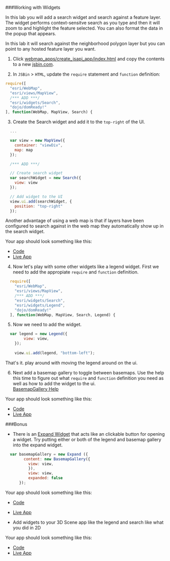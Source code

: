 ###Working with Widgets

In this lab you will add a search widget and search against a feature layer. The widget performs context-sensitve search as you type and then it will zoom to and highlight the feature selected. You can also format the data in the popup that appears. 

In this lab it will search against the neighborhood polygon layer but you can point to any hosted feature layer you want.

1. Click [webmap_apps/create_jsapi_app/index.html](../../webmap_apps/create_jsapi_app/index.html) and copy the contents to a new [jsbin.com](http://jsbin.com).

2. In `JSBin` > `HTML`, update the `require` statement and `function` definition:

  ```javascript
  require([
    "esri/WebMap",
    "esri/views/MapView",
    /*** ADD ***/
    "esri/widgets/Search",
    "dojo/domReady!"
  ], function(WebMap, MapView, Search) { 
  ```

3. Create the Search widget and add it to the `top-right` of the UI.

  ```javascript
    ...      

    var view = new MapView({
      container: "viewDiv",
      map: map
    });

    /*** ADD ***/

    // Create search widget
    var searchWidget = new Search({
      view: view
    });

    // Add widget to the UI
    view.ui.add(searchWidget, {
      position: "top-right"
    });    
  ```

  Another advantage of using a web map is that if layers have been configured to search against in the web map they automatically show up in the search widget.  

Your app should look something like this:
* [Code](index.html)
* [Live App](http://jofraley.github.io/Hacking_JavaScript/labs/jsapi/search_with_widget/index.html)

4. Now let's play with some other widgets like a legend widget.  First we need to add the appropiate `require` and `function` definition.

```javascript
  require([
    "esri/WebMap",
    "esri/views/MapView",
    /*** ADD ***/
    "esri/widgets/Search",
    "esri/widgets/Legend",
    "dojo/domReady!"
  ], function(WebMap, MapView, Search, Legend) { 
  ```
5. Now we need to add the widget.

```javascript
  var legend = new Legend({
	    view: view,		
	});
	  
	view.ui.add(legend, "bottom-left");
```
That's it.  play around with moving the legend around on the ui.

6. Next add a basemap gallery to toggle between basemaps.  Use the help this time to figure out what `require` and `function` definition you need as well as how to add the widget to the ui.   
[BasemapGallery Help](https://developers.arcgis.com/javascript/latest/api-reference/esri-widgets-BasemapGallery.html)

Your app should look something like this:
* [Code](index_basemap.html)
* [Live App](http://jofraley.github.io/Hacking_JavaScript/labs/jsapi/search_with_widget/index_basemap.html)

###Bonus
* There is an [Expand Widget](https://developers.arcgis.com/javascript/latest/api-reference/esri-widgets-Expand.html) that acts like an clickable button for opening a widget.  Try putting either or both of the legend and basemap gallery into the expand widget.
```javascript
  var basemapGallery = new Expand ({
	    content: new BasemapGallery({
          view: view,
		  }),
		  view: view,
		  expanded: false
      });
```
Your app should look something like this:
* [Code](index_expand.html)
* [Live App](http://jofraley.github.io/Hacking_JavaScript/labs/jsapi/search_with_widget/index_expand.html)

* Add widgets to your 3D Scene app like the legend and search like what you did in 2D

Your app should look something like this:
* [Code](index_3D_widgets.html)
* [Live App](http://jofraley.github.io/Hacking_JavaScript/labs/jsapi/search_with_widget/index_3D_widgets.html)

